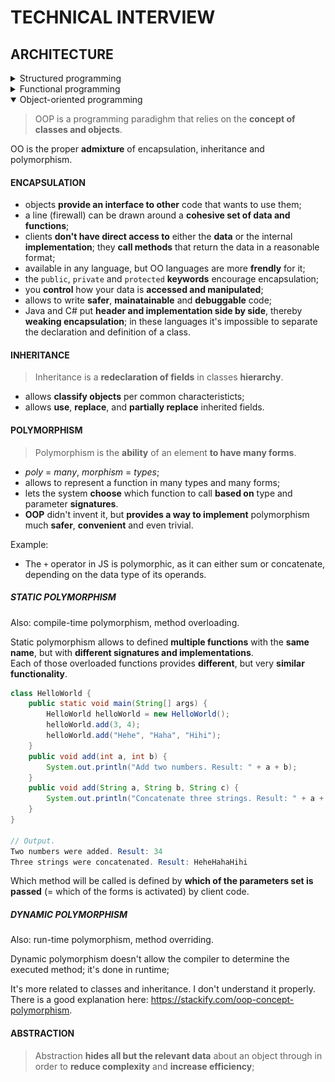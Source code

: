 # TECHNICAL INTERVIEW

## ARCHITECTURE

<details>
<summary>Structured programming</summary>

- also known as «modular»;
- three basic patterns: **sequence**, **selection** (conditions) and **repetition** (loops);
  ![Structured programming patterns](./images/structured-programming-patterns.png)
- facilitates **readable** code and **reusable** components;
- encourages **hierarchy** of modules;
- uses **constuctions** like `if`, `while`;
- unconditional transfer of control (`goto`) is **prohibited**;
- improves code **quality**;
- **decomposes** large-scale problem statements into functions;
- enables **testing**;
- eliminates «spaghetti» code;
- all others paradighms are subtypes of SP;
- all **modern languages** use SP.

</details>

<details>
<summary>Functional programming</summary>

- 🧼 pure functions;
- 🐢 immutability;
- 🐚 disciplined state;
- 𝑓 first-class functions and higher-order functions;
- 👥 referential transparency (we can replace a function call with its invocation result and the final result will be the same);
- 💾 expensive;

### PURE FUNCTIONS

A pure function is an architectural **complexity dead end** because for the external system its complexity is reduced to only the its arguments and the return value (its API).

In contrast:

- in OOP, object methods mutate the state of the object;
- in PP, code mutates global state;

In practice, some functions designed to be pure, may end up to interact with broader context (e. g. «effects» in React).

### FIRST CLASS FUNCTIONS

In FP, **functions** are treated **as data**: we assign functions to variables, pass as arguments to other functions. It gives flexibility.

### HIGHER ORDER FUNCTION

HOF is a function that **operates upon a function** – accepts a function as an argument or returns a function.

### IMMUTABILITY

Avoid side effects. **Don't modify** the arguments and data **outside** the function. Instead, the **return** value should reflect the work done.

#### SEGREGATION OF MUTABILITY

We can't make everything immutable, because it requires a lot of storage and processor speed.

🤔 One of the compromises is to **segregate** the app into **mutable and immutable** parts.  
🧼 The immutable components **perform their tasks** in a purely functional way.  
🤝 Immutable components **communicate** with mutable ones.

![Mutating state and transactional memory](./images/mutating-state-and-transactional-memory.png)

So what?

- 👍 it's wise to push as **much** processing as possible **into** the **immutable** components;
- 👋 we should drive as **much** code as possible **from mutable** components;

#### EVENT SOURCING

> Event storing is a pattern for **storing data as events in an append-only** log.

- events are the **source of truth**;
- ES allows to **store the context** of the event: its timestamp, reason, etc.;
- to **source (derive) the state from the events**, we replay all the events in order of occurence;
- ES enables **audit**, **time travel** and **reshape**.
- state deriving can be **optimized by computing and saving the state**, e. g. every midnight; so, during the day, we calculate based on this saved state and the transactions executed from midnight.

</details>

<details open>
<summary>Object-oriented programming</summary>

> OOP is a programming paradighm that relies on the **concept of classes and objects**.

OO is the proper **admixture** of encapsulation, inheritance and polymorphism.

#### ENCAPSULATION

- objects **provide an interface to other** code that wants to use them;
- a line (firewall) can be drawn around a **cohesive set of data and functions**;
- clients **don't have direct access to** either the **data** or the internal **implementation**; they **call methods** that return the data in a reasonable format;
- available in any language, but OO languages are more **frendly** for it;
- the `public`, `private` and `protected` **keywords** encourage encapsulation;
- you **control** how your data is **accessed and manipulated**;
- allows to write **safer**, **mainatainable** and **debuggable** code;
- Java and C# put **header and implementation side by side**, thereby **weaking encapsulation**; in these languages it's impossible to separate the declaration and definition of a class.

#### INHERITANCE

> Inheritance is a **redeclaration of fields** in classes **hierarchy**.

- allows **classify objects** per common characteristicts;
- allows **use**, **replace**, and **partially replace** inherited fields.

#### POLYMORPHISM

> Polymorphism is the **ability** of an element **to have many forms**.

- _poly_ = _many_, _morphism_ = _types_;
- allows to represent a function in many types and many forms;
- lets the system **choose** which function to call **based on** type and parameter **signatures**.
- **OOP** didn't invent it, but **provides a way to implement** polymorphism much **safer**, **convenient** and even trivial.

Example:

- The `+` operator in JS is polymorphic, as it can either sum or concatenate, depending on the data type of its operands.

##### STATIC POLYMORPHISM

Also: compile-time polymorphism, method overloading.

Static polymorphism allows to defined **multiple functions** with the **same name**, but with **different signatures and implementations**.  
Each of those overloaded functions provides **different**, but very **similar functionality**.

```java
class HelloWorld {
    public static void main(String[] args) {
        HelloWorld helloWorld = new HelloWorld();
        helloWorld.add(3, 4);
        helloWorld.add("Hehe", "Haha", "Hihi");
    }
    public void add(int a, int b) {
        System.out.println("Add two numbers. Result: " + a + b);
    }
    public void add(String a, String b, String c) {
        System.out.println("Concatenate three strings. Result: " + a + b + c);
    }
}

// Output.
Two numbers were added. Result: 34
Three strings were concatenated. Result: HeheHahaHihi
```

Which method will be called is defined by **which of the parameters set is passed** (= which of the forms is activated) by client code.

##### DYNAMIC POLYMORPHISM

Also: run-time polymorphism, method overriding.

Dynamic polymorphism doesn't allow the compiler to determine the executed method; it's done in runtime;

It's more related to classes and inheritance. I don't understand it properly. There is a good explanation here: https://stackify.com/oop-concept-polymorphism.

#### ABSTRACTION

> Abstraction **hides all but the relevant data** about an object through in order to **reduce complexity** and **increase efficiency**;

</details>
